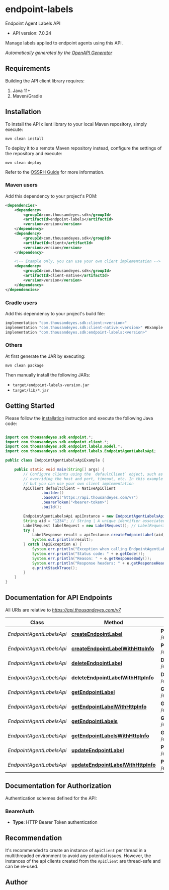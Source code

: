 # endpoint-labels

Endpoint Agent Labels API

- API version: 7.0.24

Manage labels applied to endpoint agents using this API.



*Automatically generated by the [OpenAPI Generator](https://openapi-generator.tech)*

## Requirements

Building the API client library requires:

1. Java 11+
2. Maven/Gradle

## Installation

To install the API client library to your local Maven repository, simply execute:

```shell
mvn clean install
```

To deploy it to a remote Maven repository instead, configure the settings of the repository and execute:

```shell
mvn clean deploy
```

Refer to the [OSSRH Guide](http://central.sonatype.org/pages/ossrh-guide.html) for more information.

### Maven users

Add this dependency to your project's POM:

```xml
<dependencies>
    <dependency>
        <groupId>com.thousandeyes.sdk</groupId>
        <artifactId>endpoint-labels</artifactId>
        <version>version</version>
    </dependency>
    <dependency>
        <groupId>com.thousandeyes.sdk</groupId>
        <artifactId>client</artifactId>
        <version>version</version>
    </dependency>

    <!-- Example only, you can use your own client implementation -->
    <dependency>
        <groupId>com.thousandeyes.sdk</groupId>
        <artifactId>client-native</artifactId>
        <version>version</version>
    </dependency>
</dependencies>

```

### Gradle users

Add this dependency to your project's build file:

```groovy
implementation "com.thousandeyes.sdk:client:<version>"
implementation "com.thousandeyes.sdk:client-native:<version>" #Example only, you can use your own client implementation
implementation "com.thousandeyes.sdk:endpoint-labels:<version>"
```

### Others

At first generate the JAR by executing:

```shell
mvn clean package
```

Then manually install the following JARs:

- `target/endpoint-labels-version.jar`
- `target/lib/*.jar`

## Getting Started

Please follow the [installation](#installation) instruction and execute the following Java code:

```java

import com.thousandeyes.sdk.endpoint.*;
import com.thousandeyes.sdk.endpoint.client.*;
import com.thousandeyes.sdk.endpoint.labels.model.*;
import com.thousandeyes.sdk.endpoint.labels.EndpointAgentLabelsApi;

public class EndpointAgentLabelsApiExample {

    public static void main(String[] args) {
        // Configure clients using the `defaultClient` object, such as
        // overriding the host and port, timeout, etc. In this example we are using the NativeApiClient
        // but you can use your own client implementation
        ApiClient defaultClient = NativeApiClient
                .builder()
                .baseUri("https://api.thousandeyes.com/v7")
                .bearerToken("<bearer-token>")
                .build();

        EndpointAgentLabelsApi apiInstance = new EndpointAgentLabelsApi(defaultClient);
        String aid = "1234"; // String | A unique identifier associated with your account group. You can retrieve your `AccountGroupId` from the `/account-groups` endpoint. Note that you must be assigned to the target account group. Specifying this parameter without being assigned to the target account group will result in an error response.
        LabelRequest labelRequest = new LabelRequest(); // LabelRequest | Label settings
        try {
            LabelResponse result = apiInstance.createEndpointLabel(aid, labelRequest);
            System.out.println(result);
        } catch (ApiException e) {
            System.err.println("Exception when calling EndpointAgentLabelsApi#createEndpointLabel");
            System.err.println("Status code: " + e.getCode());
            System.err.println("Reason: " + e.getResponseBody());
            System.err.println("Response headers: " + e.getResponseHeaders());
            e.printStackTrace();
        }
    }
}

```

## Documentation for API Endpoints

All URIs are relative to *https://api.thousandeyes.com/v7*

Class | Method | HTTP request | Description
------------ | ------------- | ------------- | -------------
*EndpointAgentLabelsApi* | [**createEndpointLabel**](docs/EndpointAgentLabelsApi.md#createEndpointLabel) | **POST** /endpoint/labels | Create label
*EndpointAgentLabelsApi* | [**createEndpointLabelWithHttpInfo**](docs/EndpointAgentLabelsApi.md#createEndpointLabelWithHttpInfo) | **POST** /endpoint/labels | Create label
*EndpointAgentLabelsApi* | [**deleteEndpointLabel**](docs/EndpointAgentLabelsApi.md#deleteEndpointLabel) | **DELETE** /endpoint/labels/{id} | Delete label
*EndpointAgentLabelsApi* | [**deleteEndpointLabelWithHttpInfo**](docs/EndpointAgentLabelsApi.md#deleteEndpointLabelWithHttpInfo) | **DELETE** /endpoint/labels/{id} | Delete label
*EndpointAgentLabelsApi* | [**getEndpointLabel**](docs/EndpointAgentLabelsApi.md#getEndpointLabel) | **GET** /endpoint/labels/{id} | Retrieve label
*EndpointAgentLabelsApi* | [**getEndpointLabelWithHttpInfo**](docs/EndpointAgentLabelsApi.md#getEndpointLabelWithHttpInfo) | **GET** /endpoint/labels/{id} | Retrieve label
*EndpointAgentLabelsApi* | [**getEndpointLabels**](docs/EndpointAgentLabelsApi.md#getEndpointLabels) | **GET** /endpoint/labels | List labels
*EndpointAgentLabelsApi* | [**getEndpointLabelsWithHttpInfo**](docs/EndpointAgentLabelsApi.md#getEndpointLabelsWithHttpInfo) | **GET** /endpoint/labels | List labels
*EndpointAgentLabelsApi* | [**updateEndpointLabel**](docs/EndpointAgentLabelsApi.md#updateEndpointLabel) | **PATCH** /endpoint/labels/{id} | Update label
*EndpointAgentLabelsApi* | [**updateEndpointLabelWithHttpInfo**](docs/EndpointAgentLabelsApi.md#updateEndpointLabelWithHttpInfo) | **PATCH** /endpoint/labels/{id} | Update label


<a id="documentation-for-authorization"></a>
## Documentation for Authorization


Authentication schemes defined for the API:
<a id="BearerAuth"></a>
### BearerAuth


- **Type**: HTTP Bearer Token authentication


## Recommendation

It's recommended to create an instance of `ApiClient` per thread in a multithreaded environment to avoid any potential issues.
However, the instances of the api clients created from the `ApiClient` are thread-safe and can be re-used.

## Author



